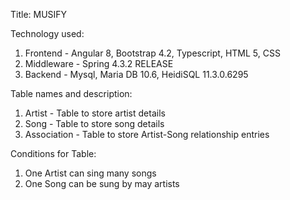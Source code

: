 Title: MUSIFY

Technology used:
1. Frontend - Angular 8, Bootstrap 4.2, Typescript, HTML 5, CSS
2. Middleware - Spring 4.3.2 RELEASE
3. Backend - Mysql, Maria DB 10.6, HeidiSQL 11.3.0.6295

Table names and description:
1. Artist - Table to store artist details
2. Song - Table to store song details
3. Association - Table to store Artist-Song relationship entries

Conditions for Table:
1. One Artist can sing many songs
2. One Song can be sung by may artists 

